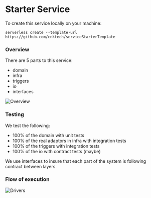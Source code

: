 # Starter Service

To create this service locally on your machine:

```
serverless create --template-url https://github.com/cnktech/serviceStarterTemplate
```

### Overview

There are 5 parts to this service:

-   domain
-   infra
-   triggers
-   io
-   interfaces

![Overview](https://design-autrpctplz.now.sh/arch-overview.png)

### Testing

We test the following:

-   100% of the domain with unit tests
-   100% of the real adaptors in infra with integration tests
-   100% of the triggers with integration tests
-   100% of the io with contract tests (maybe)

We use interfaces to insure that each part of the system is following contract between layers.

### Flow of execution

![Drivers](https://design-autrpctplz.now.sh/arch-drivers.png)
